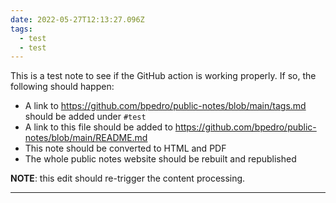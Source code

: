 ```yaml
---
date: 2022-05-27T12:13:27.096Z
tags:
  - test
  - test
---
```



This is a test note to see if the GitHub action is working properly. If so, the following should happen:

- A link to https://github.com/bpedro/public-notes/blob/main/tags.md should be added under `#test`
- A link to this file should be added to https://github.com/bpedro/public-notes/blob/main/README.md
- This note should be converted to HTML and PDF
- The whole public notes website should be rebuilt and republished

**NOTE**: this edit should re-trigger the content processing.

---
